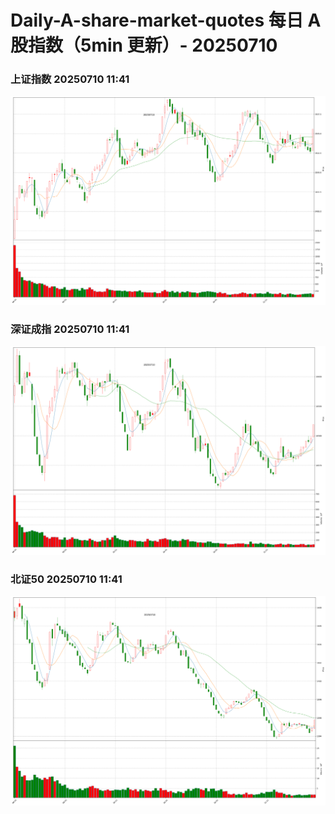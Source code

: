 
# Daily-A-share-market-quotes 每日 A 股指数（5min 更新）- 20250710

### 上证指数 20250710 11:41
![](./fig/2025/7/20250710-sh000001.png)

### 深证成指 20250710 11:41
![](./fig/2025/7/20250710-sz399001.png)

### 北证50 20250710 11:41
![](./fig/2025/7/20250710-bj899050.png)
